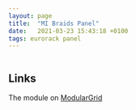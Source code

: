 ```yaml
---
layout: page
title:  "MI Braids Panel"
date:   2021-03-23 15:43:18 +0100
tags: eurorack panel
---
```

![]()

## Links

The module on [ModularGrid]()